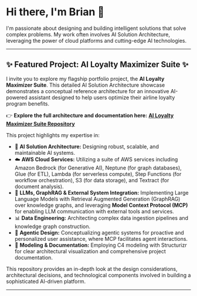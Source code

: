 # Hi there, I'm Brian 👋

I'm passionate about designing and building intelligent solutions that solve complex problems. My work often involves AI Solution Architecture, leveraging the power of cloud platforms and cutting-edge AI technologies.

---

## ✨ Featured Project: AI Loyalty Maximizer Suite ✨

I invite you to explore my flagship portfolio project, the **AI Loyalty Maximizer Suite**. This detailed AI Solution Architecture showcase demonstrates a conceptual reference architecture for an innovative AI-powered assistant designed to help users optimize their airline loyalty program benefits.

👉 **Explore the full architecture and documentation here:** [**AI Loyalty Maximizer Suite Repository**](https://github.com/bfisher313/AILoyaltyMaximizer-Architecture)

This project highlights my expertise in:

* 🧠 **AI Solution Architecture:** Designing robust, scalable, and maintainable AI systems.
* ☁️ **AWS Cloud Services:** Utilizing a suite of AWS services including Amazon Bedrock (for Generative AI), Neptune (for graph databases), Glue (for ETL), Lambda (for serverless compute), Step Functions (for workflow orchestration), S3 (for data storage), and Textract (for document analysis).
* 🤖 **LLMs, GraphRAG & External System Integration:** Implementing Large Language Models with Retrieval Augmented Generation (GraphRAG) over knowledge graphs, and leveraging **Model Context Protocol (MCP)** for enabling LLM communication with external tools and services.
* 📊 **Data Engineering:** Architecting complex data ingestion pipelines and knowledge graph construction.
* 🤝 **Agentic Design:** Conceptualizing agentic systems for proactive and personalized user assistance, where MCP facilitates agent interactions.
* 📐 **Modeling & Documentation:** Employing C4 modeling with Structurizr for clear architectural visualization and comprehensive project documentation.

This repository provides an in-depth look at the design considerations, architectural decisions, and technological components involved in building a sophisticated AI-driven platform.

---
